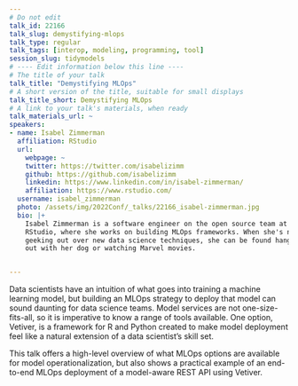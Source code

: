 ```yaml
---
# Do not edit
talk_id: 22166
talk_slug: demystifying-mlops
talk_type: regular
talk_tags: [interop, modeling, programming, tool]
session_slug: tidymodels
# ---- Edit information below this line ----
# The title of your talk
talk_title: "Demystifying MLOps"
# A short version of the title, suitable for small displays
talk_title_short: Demystifying MLOps
# A link to your talk's materials, when ready
talk_materials_url: ~
speakers:
- name: Isabel Zimmerman
  affiliation: RStudio
  url:
    webpage: ~
    twitter: https://twitter.com/isabelizimm
    github: https://github.com/isabelizimm
    linkedin: https://www.linkedin.com/in/isabel-zimmerman/
    affiliation: https://www.rstudio.com/
  username: isabel_zimmerman
  photo: /assets/img/2022Conf/_talks/22166_isabel-zimmerman.jpg
  bio: |+
    Isabel Zimmerman is a software engineer on the open source team at
    RStudio, where she works on building MLOps frameworks. When she's not
    geeking out over new data science techniques, she can be found hanging
    out with her dog or watching Marvel movies.


---
```


<!-- ABSTRACT ----
Please write abstract below. You may use simple markdown (links, code style, bold, italics)
-->

Data scientists have an intuition of what goes into training a machine learning
model, but building an MLOps strategy to deploy that model can sound daunting
for data science teams. Model services are not one-size-fits-all, so it is
imperative to know a range of tools available. One option, Vetiver, is a
framework for R and Python created to make model deployment feel like a natural
extension of a data scientist’s skill set.

This talk offers a high-level overview of what MLOps options are available for
model operationalization, but also shows a practical example of an end-to-end
MLOps deployment of a model-aware REST API using Vetiver.
